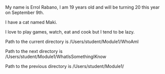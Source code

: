 My name is Errol Rabano, I am 19 years old and will be turning 20 this year on September 9th.

I have a cat named Maki.

I love to play games, watch, eat and cook but I tend to be lazy. 

Path to the current directory is /Users/student/Module1/WhoAmI

Path to the next directory is /Users/student/Module1/WhatIsSomethingIKnow

Path to the previous directory is /Users/student/Module1/
